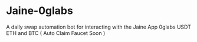 # Jaine-0glabs
A daily swap automation bot for interacting with the Jaine App 0glabs USDT ETH and BTC ( Auto Claim Faucet Soon )
